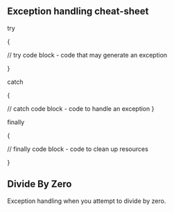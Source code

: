 Exception handling cheat-sheet
----

try

{   

   // try code block - code that may generate an exception
   
}

catch

{   

   // catch code block - code to handle an exception
}

finally

{   

   // finally code block - code to clean up resources
   
}



Divide By Zero
---

Exception handling when you attempt to divide by zero.
